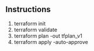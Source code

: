 ## Instructions

1. terraform init
2. terraform validate
3. terraform plan -out tfplan_v1
4. terraform apply -auto-approve

